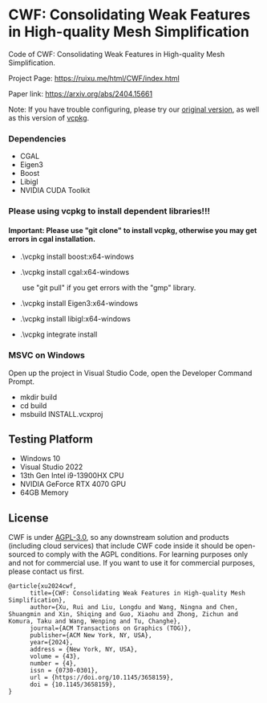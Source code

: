 # CWF: Consolidating Weak Features in High-quality Mesh Simplification

Code of CWF: Consolidating Weak Features in High-quality Mesh Simplification.

Project Page: https://ruixu.me/html/CWF/index.html 

Paper link: https://arxiv.org/abs/2404.15661

Note: If you have trouble configuring, please try our [original version](https://github.com/Xrvitd/CWF/tree/c2d6a7fe35bac171063eb77e66df9dc9eca8a2d8), as well as this version of [vcpkg](https://www.dropbox.com/scl/fi/x79za5w28sg4yzq53uh7e/vcpkg.zip?rlkey=re26jx3rfb6nw2gv776w6b0k9&dl=0). 

### Dependencies

- CGAL
- Eigen3
- Boost
- Libigl
- NVIDIA CUDA Toolkit

### Please using vcpkg to install dependent libraries!!!

#### Important: Please use  "git clone" to install vcpkg, otherwise you may get errors in cgal installation.

- .\vcpkg install boost:x64-windows
- .\vcpkg install cgal:x64-windows
  
  ​	use "git pull" if you get errors with the "gmp" library.
- .\vcpkg install Eigen3:x64-windows
- .\vcpkg install libigl:x64-windows
- .\vcpkg integrate install

### MSVC on Windows

Open up the project in Visual Studio Code, open the Developer Command Prompt.

- mkdir build
- cd build
- msbuild INSTALL.vcxproj

## Testing Platform

- Windows 10
- Visual Studio 2022
- 13th Gen Intel i9-13900HX CPU
- NVIDIA GeForce RTX 4070 GPU
- 64GB Memory

## License
CWF is under [AGPL-3.0](https://www.gnu.org/licenses/agpl-3.0.en.html), so any downstream solution and products (including cloud services) that include CWF code inside it should be open-sourced to comply with the AGPL conditions. For learning purposes only and not for commercial use. If you want to use it for commercial purposes, please contact us first.

```
@article{xu2024cwf,
      title={CWF: Consolidating Weak Features in High-quality Mesh Simplification}, 
      author={Xu, Rui and Liu, Longdu and Wang, Ningna and Chen, Shuangmin and Xin, Shiqing and Guo, Xiaohu and Zhong, Zichun and Komura, Taku and Wang, Wenping and Tu, Changhe},
      journal={ACM Transactions on Graphics (TOG)},
      publisher={ACM New York, NY, USA},
      year={2024},
      address = {New York, NY, USA},
      volume = {43},
      number = {4},
      issn = {0730-0301},
      url = {https://doi.org/10.1145/3658159},
      doi = {10.1145/3658159},
}
```
